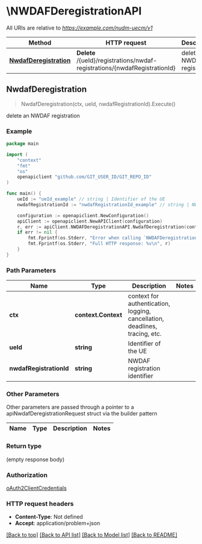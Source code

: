 # \NWDAFDeregistrationAPI

All URIs are relative to *https://example.com/nudm-uecm/v1*

Method | HTTP request | Description
------------- | ------------- | -------------
[**NwdafDeregistration**](NWDAFDeregistrationAPI.md#NwdafDeregistration) | **Delete** /{ueId}/registrations/nwdaf-registrations/{nwdafRegistrationId} | delete an NWDAF registration



## NwdafDeregistration

> NwdafDeregistration(ctx, ueId, nwdafRegistrationId).Execute()

delete an NWDAF registration

### Example

```go
package main

import (
	"context"
	"fmt"
	"os"
	openapiclient "github.com/GIT_USER_ID/GIT_REPO_ID"
)

func main() {
	ueId := "ueId_example" // string | Identifier of the UE
	nwdafRegistrationId := "nwdafRegistrationId_example" // string | NWDAF registration identifier

	configuration := openapiclient.NewConfiguration()
	apiClient := openapiclient.NewAPIClient(configuration)
	r, err := apiClient.NWDAFDeregistrationAPI.NwdafDeregistration(context.Background(), ueId, nwdafRegistrationId).Execute()
	if err != nil {
		fmt.Fprintf(os.Stderr, "Error when calling `NWDAFDeregistrationAPI.NwdafDeregistration``: %v\n", err)
		fmt.Fprintf(os.Stderr, "Full HTTP response: %v\n", r)
	}
}
```

### Path Parameters


Name | Type | Description  | Notes
------------- | ------------- | ------------- | -------------
**ctx** | **context.Context** | context for authentication, logging, cancellation, deadlines, tracing, etc.
**ueId** | **string** | Identifier of the UE | 
**nwdafRegistrationId** | **string** | NWDAF registration identifier | 

### Other Parameters

Other parameters are passed through a pointer to a apiNwdafDeregistrationRequest struct via the builder pattern


Name | Type | Description  | Notes
------------- | ------------- | ------------- | -------------



### Return type

 (empty response body)

### Authorization

[oAuth2ClientCredentials](../README.md#oAuth2ClientCredentials)

### HTTP request headers

- **Content-Type**: Not defined
- **Accept**: application/problem+json

[[Back to top]](#) [[Back to API list]](../README.md#documentation-for-api-endpoints)
[[Back to Model list]](../README.md#documentation-for-models)
[[Back to README]](../README.md)

